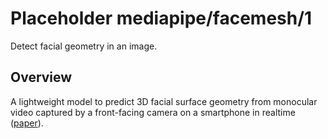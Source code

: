 # Placeholder mediapipe/facemesh/1

Detect facial geometry in an image.

<!-- module-type: image-object-detection -->
<!-- task: image-object-detection -->
<!-- fine-tunable: false -->
<!-- network-architecture: rnn -->

## Overview

A lightweight model to predict 3D facial surface geometry from monocular video
captured by a front-facing camera on a smartphone in realtime
([paper](https://arxiv.org/pdf/1907.06724.pdf)).
